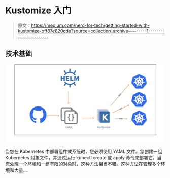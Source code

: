 # Kustomize 入门

> 原文：<https://medium.com/nerd-for-tech/getting-started-with-kustomize-bff87e820cde?source=collection_archive---------1----------------------->

## 技术基础

![](img/fb7ac32e0fba3f97a891a0fa1eac3255.png)

当您在 Kubernetes 中部署组件或系统时，您必须使用 YAML 文件。您创建一组 Kubernetes 对象文件，并通过运行 kubectl create 或 apply 命令来部署它。当您处理一个环境和一组有限的对象时，这种方法相当不错。这种方法在管理多个环境和大量…